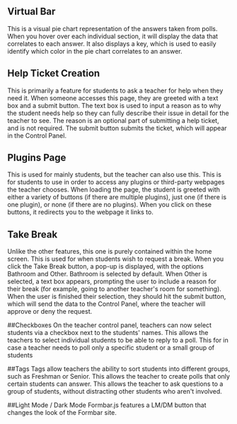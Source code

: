 ## Virtual Bar

This is a visual pie chart representation of the answers taken from polls. When you hover over each individual section, it will display the data that correlates to each answer. It also displays a key, which is used to easily identify which color in the pie chart correlates to an answer.

## Help Ticket Creation

This is primarily a feature for students to ask a teacher for help when they need it. When someone accesses this page, they are greeted with a text box and a submit button. The text box is used to input a reason as to why the student needs help so they can fully describe their issue in detail for the teacher to see. The reason is an optional part of submitting a help ticket, and is not required. The submit button submits the ticket, which will appear in the Control Panel. 

## Plugins Page

This is used for mainly students, but the teacher can also use this. This is for students to use in order to access any plugins or third-party webpages the teacher chooses. When loading the page, the student is greeted with either a variety of buttons (if there are multiple plugins), just one (if there is one plugin), or none (if there are no plugins). When you click on these buttons, it redirects you to the webpage it links to.

## Take Break

Unlike the other features, this one is purely contained within the home screen. This is used for when students wish to request a break. When you click the Take Break button, a pop-up is displayed, with the options Bathroom and Other. Bathroom is selected by default. When Other is selected, a text box appears, prompting the user to include a reason for their break (for example, going to another teacher's room for something). When the user is finished their selection, they should hit the submit button, which will send the data to the Control Panel, where the teacher will approve or deny the request.

##Checkboxes
On the teacher control panel, teachers can now select students via a checkbox next to the students' names. This allows the teachers to select individual students to be able to reply to a poll. This for in case a teacher needs to poll only a specific student or a small group of students

##Tags
Tags allow teachers the ability to sort students into different groups, such as Freshman or Senior. This allows the teacher to create polls that only certain students can answer. This allows the teacher to ask questions to a group of students, without distracting other students who aren't involved.

##Light Mode / Dark Mode
Formbar.js features a LM/DM button that changes the look of the Formbar site.


